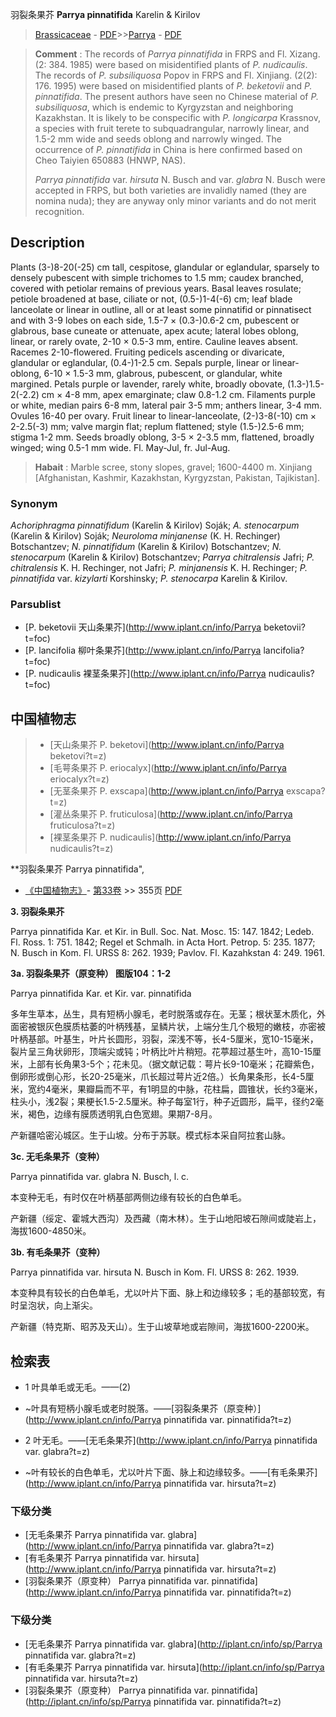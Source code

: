 羽裂条果芥 **Parrya pinnatifida** Karelin & Kirilov

> [Brassicaceae](http://www.iplant.cn/info/Brassicaceae?t=foc) - [PDF](http://www.iplant.cn/foc/pdf/Brassicaceae.pdf)>>[Parrya](http://www.iplant.cn/info/Parrya?t=foc) - [PDF](http://www.iplant.cn/foc/pdf/Parrya.pdf)


> **Comment** : 
> The records of *Parrya pinnatifida* in FRPS and Fl. Xizang. (2: 384. 1985) were based on misidentified plants of *P. nudicaulis*. The records of *P. subsiliquosa* Popov in FRPS and Fl. Xinjiang. (2(2): 176. 1995) were based on misidentified plants of *P. beketovii* and *P. pinnatifida*. The present authors have seen no Chinese material of *P. subsiliquosa*, which is endemic to Kyrgyzstan and neighboring Kazakhstan. It is likely to be conspecific with *P. longicarpa* Krassnov, a species with fruit terete to subquadrangular, narrowly linear, and 1.5-2 mm wide and seeds oblong and narrowly winged. The occurrence of *P. pinnatifida* in China is here confirmed based on Cheo Taiyien 650883 (HNWP, NAS).
> 
> *Parrya pinnatifida* var. *hirsuta* N. Busch and var. *glabra* N. Busch were accepted in FRPS, but both varieties are invalidly named (they are nomina nuda); they are anyway only minor variants and do not merit recognition.
> 
> 

## Description

Plants (3-)8-20(-25) cm tall, cespitose, glandular or eglandular, sparsely to densely pubescent with simple trichomes to 1.5 mm; caudex branched, covered with petiolar remains of previous years. Basal leaves rosulate; petiole broadened at base, ciliate or not, (0.5-)1-4(-6) cm; leaf blade lanceolate or linear in outline, all or at least some pinnatifid or pinnatisect and with 3-9 lobes on each side, 1.5-7 × (0.3-)0.6-2 cm, pubescent or glabrous, base cuneate or attenuate, apex acute; lateral lobes oblong, linear, or rarely ovate, 2-10 × 0.5-3 mm, entire. Cauline leaves absent. Racemes 2-10-flowered. Fruiting pedicels ascending or divaricate, glandular or eglandular, (0.4-)1-2.5 cm. Sepals purple, linear or linear-oblong, 6-10 × 1.5-3 mm, glabrous, pubescent, or glandular, white margined. Petals purple or lavender, rarely white, broadly obovate, (1.3-)1.5-2(-2.2) cm × 4-8 mm, apex emarginate; claw 0.8-1.2 cm. Filaments purple or white, median pairs 6-8 mm, lateral pair 3-5 mm; anthers linear, 3-4 mm. Ovules 16-40 per ovary. Fruit linear to linear-lanceolate, (2-)3-8(-10) cm × 2-2.5(-3) mm; valve margin flat; replum flattened; style (1.5-)2.5-6 mm; stigma 1-2 mm. Seeds broadly oblong, 3-5 × 2-3.5 mm, flattened, broadly winged; wing 0.5-1 mm wide. Fl. May-Jul, fr. Jul-Aug.


> **Habait** : 
> Marble scree, stony slopes, gravel; 1600-4400 m. Xinjiang [Afghanistan, Kashmir, Kazakhstan, Kyrgyzstan, Pakistan, Tajikistan].

### Synonym
*Achoriphragma pinnatifidum* (Karelin & Kirilov) Soják; *A. stenocarpum* (Karelin & Kirilov) Soják; *Neuroloma minjanense* (K. H. Rechinger) Botschantzev; *N. pinnatifidum* (Karelin & Kirilov) Botschantzev; *N. stenocarpum* (Karelin & Kirilov) Botschantzev; *Parrya chitralensis* Jafri; *P. chitralensis* K. H. Rechinger, not Jafri; *P. minjanensis* K. H. Rechinger; *P. pinnatifida* var. *kizylarti* Korshinsky; *P. stenocarpa* Karelin & Kirilov.

### Parsublist

* [P.  beketovii  天山条果芥](http://www.iplant.cn/info/Parrya beketovii?t=foc)
* [P.  lancifolia  柳叶条果芥](http://www.iplant.cn/info/Parrya lancifolia?t=foc)
* [P.  nudicaulis  裸茎条果芥](http://www.iplant.cn/info/Parrya nudicaulis?t=foc)


## 中国植物志

> * [天山条果芥  P.  beketovi](http://www.iplant.cn/info/Parrya beketovi?t=z)
> * [毛萼条果芥  P.  eriocalyx](http://www.iplant.cn/info/Parrya eriocalyx?t=z)
> * [无茎条果芥  P.  exscapa](http://www.iplant.cn/info/Parrya exscapa?t=z)
> * [灌丛条果芥  P.  fruticulosa](http://www.iplant.cn/info/Parrya fruticulosa?t=z)
> * [裸茎条果芥  P.  nudicaulis](http://www.iplant.cn/info/Parrya nudicaulis?t=z)


**羽裂条果芥 Parrya pinnatifida",


* [《中国植物志》](http://www.iplant.cn/frps)- [第33卷](http://www.iplant.cn/frps/vol/33) >> 355页 [PDF](http://www.iplant.cn/frps/pdf/33/355.PDF)


**3. 羽裂条果芥**

Parrya pinnatifida Kar. et Kir. in Bull. Soc. Nat. Mosc. 15: 147. 1842; Ledeb. Fl. Ross. 1: 751. 1842; Regel et Schmalh. in Acta Hort. Petrop. 5: 235. 1877; N. Busch in Kom. Fl. URSS 8: 262. 1939; Pavlov. Fl. Kazahkstan 4: 249. 1961.

**3a. 羽裂条果芥（原变种） 图版104：1-2**

Parrya pinnatifida Kar. et Kir. var. pinnatifida

多年生草本，丛生，具有短柄小腺毛，老时脱落或存在。无茎；根状茎木质化，外面密被银灰色膜质枯萎的叶柄残基，呈鳞片状，上端分生几个极短的嫩枝，亦密被叶柄基部。叶基生，叶片长圆形，羽裂，深浅不等，长4-5厘米，宽10-15毫米，裂片呈三角状卵形，顶端尖或钝；叶柄比叶片稍短。花葶超过基生叶，高10-15厘米，上部有长角果3-5个；花未见。（据文献记载：萼片长9-10毫米；花瓣紫色，倒卵形或倒心形，长20-25毫米，爪长超过萼片近2倍。）长角果条形，长4-5厘米，宽约4毫米，果瓣扁而不平，有1明显的中脉，花柱扁，圆锥状，长约3毫米，柱头小，浅2裂；果梗长1.5-2.5厘米。种子每室1行，种子近圆形，扁平，径约2毫米，褐色，边缘有膜质透明乳白色宽翅。果期7-8月。

产新疆哈密沁城区。生于山坡。分布于苏联。模式标本采自阿拉套山脉。

**3c. 无毛条果芥（变种）**

Parrya pinnatifida var. glabra N. Busch, l. c.

本变种无毛，有时仅在叶柄基部两侧边缘有较长的白色单毛。

产新疆（绥定、霍城大西沟）及西藏（南木林）。生于山地阳坡石隙间或陡岩上，海拔1600-4850米。

**3b. 有毛条果芥（变种）**

Parrya pinnatifida var. hirsuta N. Busch in Kom. Fl. URSS 8: 262. 1939.

本变种具有较长的白色单毛，尤以叶片下面、脉上和边缘较多；毛的基部较宽，有时呈泡状，向上渐尖。

产新疆（特克斯、昭苏及天山）。生于山坡草地或岩隙间，海拔1600-2200米。

## 检索表
* 1 叶具单毛或无毛。——(2)
* ~叶具有短柄小腺毛或老时脱落。——[羽裂条果芥（原变种）](http://www.iplant.cn/info/Parrya pinnatifida var. pinnatifida?t=z)

* 2 叶无毛。——[无毛条果芥](http://www.iplant.cn/info/Parrya pinnatifida var. glabra?t=z)

* ~叶有较长的白色单毛，尤以叶片下面、脉上和边缘较多。——[有毛条果芥](http://www.iplant.cn/info/Parrya pinnatifida var. hirsuta?t=z)

### 下级分类
* [无毛条果芥  Parrya pinnatifida var. glabra](http://www.iplant.cn/info/Parrya pinnatifida var. glabra?t=z)
* [有毛条果芥  Parrya pinnatifida var. hirsuta](http://www.iplant.cn/info/Parrya pinnatifida var. hirsuta?t=z)
* [羽裂条果芥（原变种）  Parrya pinnatifida var. pinnatifida](http://www.iplant.cn/info/Parrya pinnatifida var. pinnatifida?t=z)

### 下级分类
* [无毛条果芥  Parrya pinnatifida var. glabra](http://iplant.cn/info/sp/Parrya pinnatifida var. glabra?t=z)
* [有毛条果芥  Parrya pinnatifida var. hirsuta](http://iplant.cn/info/sp/Parrya pinnatifida var. hirsuta?t=z)
* [羽裂条果芥（原变种）  Parrya pinnatifida var. pinnatifida](http://iplant.cn/info/sp/Parrya pinnatifida var. pinnatifida?t=z)

